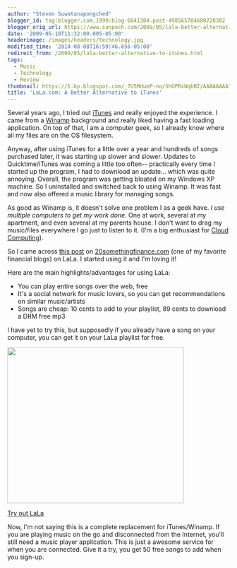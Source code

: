 ```yaml
---
author: "Steven Suwatanapongched"
blogger_id: tag:blogger.com,1999:blog-6841384.post-498565704680728382
blogger_orig_url: https://www.sunpech.com/2009/05/lala-better-alternative-to-itunes.html
date: '2009-05-18T11:32:00.005-05:00'
headerimage: /images/headers/technology.jpg
modified_time: '2014-08-08T16:59:46.656-05:00'
redirect_from: /2009/05/lala-better-alternative-to-itunes.html
tags:
  - Music
  - Technology
  - Review
thumbnail: https://1.bp.blogspot.com/_7U5MdumP-no/ShGPRxWqbBI/AAAAAAAAIn4/QkHHq1JcEFo/s600/screenshot_LALA.png
title: 'LaLa.com: A Better Alternative to iTunes'
---
```



Several years ago, I tried out <a href="https://www.apple.com/itunes">iTunes</a> and really enjoyed the experience. I came from a <a href="https://www.winamp.com">Winamp</a> background and really liked having a fast loading application. On top of that, I am a computer geek, so I already know where all my files are on the OS filesystem.

Anyway, after using iTunes for a little over a year and hundreds of songs purchased later, it was starting up slower and slower. Updates to Quicktime/iTunes was coming a little too often-- practically every time I started up the program, I had to download an update... which was quite annoying. Overall, the program was getting bloated on my Windows XP machine. So I uninstalled and switched back to using Winamp. It was fast and now also offered a music library for managing songs.

As good as Winamp is, it doesn't solve one problem I as a geek have. <i>I use multiple computers to get my work done.</i> One at work, several at my apartment, and even several at my parents house. I don't want to drag my music/files everywhere I go just to listen to it. (I'm a big enthusiast for <a href="https://en.wikipedia.org/wiki/Cloud_computing">Cloud Computing</a>).

So I came across <a href="https://20somethingfinance.com/blog/2009/05/10/give-up-itunes-in-favor-of-lala-save-money/">this post</a> on <a href="https://20somethingfinance.com">20somethingfinance.com</a> (one of my favorite financial blogs) on LaLa. I started using it and I'm loving it!

Here are the main highlights/advantages for using LaLa:

<ul>
 <li>You can play entire songs over the web, free</li>
 <li>It's a social network for music lovers, so you can get recommendations on similar music/artists</li>
 <li>Songs are cheap: 10 cents to add to your playlist, 89 cents to download a DRM free mp3</li>
</ul>

I have yet to try this, but supposedly if you already have a song on your computer, you can get it on your LaLa playlist for free.

<img   style="cursor:pointer; cursor:hand;width: 400px; height: 353px;" src="https://1.bp.blogspot.com/_7U5MdumP-no/ShGPRxWqbBI/AAAAAAAAIn4/QkHHq1JcEFo/s400/screenshot_LALA.png" alt="" border="0"  id="BLOGGER_PHOTO_ID_5337204568879688722" />

<a href="https://www.lala.com/signup?inviteToken=Y3JlZGl0cz01OmZyb209LTkyMjMxMDQ3ODY4MDk2ODgzMzY6dG89bm9vcEBsYWxhLmNvbTo*-awzCH_3NBLNpK_7ogRfSyQ**">Try out LaLa</a>

Now, I'm not saying this is a complete replacement for iTunes/Winamp. If you are playing music on the go and disconnected from the Internet, you'll still need a music player application. This is just a awesome service for when you are connected. Give it a try, you get 50 free songs to add when you sign-up.